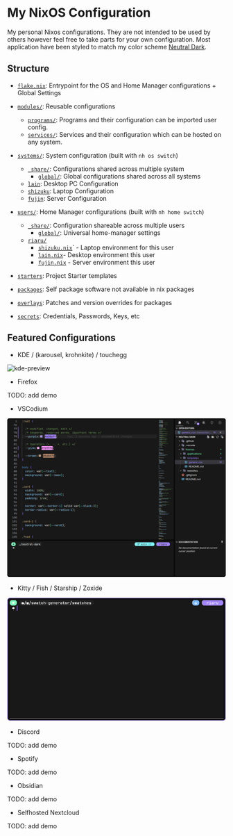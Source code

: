 # My NixOS Configuration

My personal Nixos configurations. They are not intended to be used by others however feel free to take parts for your own configuration. Most application have been styled to match my color scheme [Neutral Dark](https://github.com/Ori-Riaru/neutral-dark).

## Structure

- [`flake.nix`](./flake.nix): Entrypoint for the OS and Home Manager configurations + Global Settings
- [`modules/`](./modules/): Reusable configurations
  - [`programs/`](./modules/programs/): Programs and their configuration can be imported user config.
  - [`services/`](./modules/services/): Services and their configuration which can be hosted on any system.
- [`systems/`](./systems/): System configuration (built with `nh os switch`)

  - [`_share/`](./systems/_share/): Configurations shared across multiple system
    - [`global/`](./systems/_share/global/): Global configurations shared across all systems
  - [`lain`](./systems/lain/): Desktop PC Configuration
  - [`shizuku`](./systems/shizuku/): Laptop Configuration
  - [`fujin`](./systems/fujin/): Server Configuration

- [`users/`](./users/): Home Manager configurations (built with `nh home switch`)

  - [`_share/`](./users/_share/): Configuration shareable across multiple users
    - [`global/`](./users/_share/global/): Universal home-manager settings
  - [`riaru/`](./users/riaru/)
    - [`shizuku.nix`](./users/riaru/shizuku.nix)` - Laptop environment for this user
    - [`lain.nix`](./users/riaru/lain.nix)- Desktop environment this user
    - [`fujin.nix`](./users/riaru/fujin.nix) - Server environment this user

- [`starters`](./starters/): Project Starter templates
- [`packages`](./packages/): Self package software not available in nix packages
- [`overlays`](./overlays/): Patches and version overrides for packages
- [`secrets`](./secrets/): Credentials, Passwords, Keys, etc

## Featured Configurations

- KDE / (karousel, krohnkite) / touchegg

![kde-preview](./.github/kde_preview.gif)

- Firefox

TODO: add demo

- VSCodium

![vscodium-preview](./.github/vscodium-preview.png)

- Kitty / Fish / Starship / Zoxide

![kitty-preview](./.github/kitty-preview.png)

- Discord

TODO: add demo

- Spotify

TODO: add demo

- Obsidian

TODO: add demo

- Selfhosted Nextcloud

TODO: add demo
